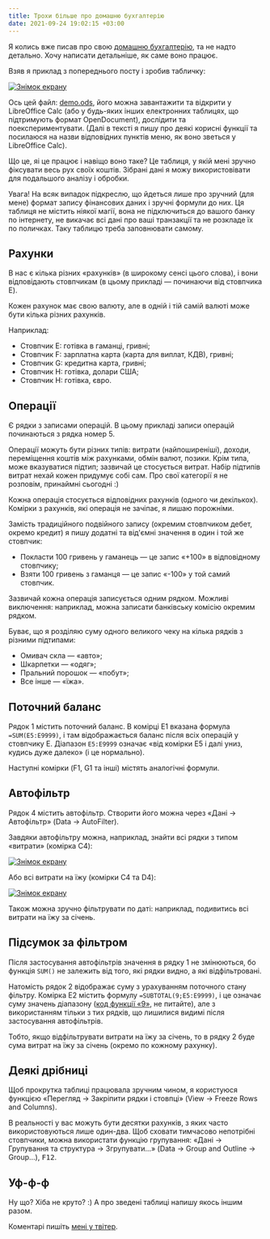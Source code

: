 ```yaml
---
title: Трохи більше про домашню бухгалтерію
date: 2021-09-24 19:02:15 +03:00
---
```


Я колись вже писав про свою [домашню бухгалтерію][1], та не надто детально. Хочу написати детальніше, як саме воно працює.

Взяв я приклад з попереднього посту і зробив табличку:

[![Знімок екрану](/uploads/ledger1.png)](/uploads/ledger1.png)

Ось цей файл: [demo.ods][2], його можна завантажити та відкрити у LibreOffice Calc (або у будь-яких інших електронних таблицях, що підтримують формат OpenDocument), дослідити та поекспериментувати. (Далі в тексті я пишу про деякі корисні функції та посилаюся на назви відповідних пунктів меню, як воно зветься у LibreOffice Calc).

Що це, яі це працює і навіщо воно таке? Це таблиця, у якій мені зручно фіксувати весь рух своїх коштів. Зібрані дані я можу використовівати для подальшого аналізу і обробки.

Увага! На всяк випадок підкреслю, що йдеться лише про зручний (для мене) формат запису фінансових даних і зручні формули до них. Ця таблиця не містить ніякої магії, вона не підключиться до вашого банку по інтернету, не викачає всі дані про ваші транзакції та не розкладе їх по поличках. Таку таблицю треба заповнювати самому.


Рахунки
-------

В нас є кілька різних «рахунків» (в широкому сенсі цього слова), і вони відповідають стовпчикам (в цьому прикладі — починаючи від стовпчика E).

Кожен рахунок має свою валюту, але в одній і тій самій валюті може бути кілька різних рахунків.

Наприклад:

 - Стовпчик E: готівка в гаманці, гривні;
 - Стовпчик F: зарплатна карта (карта для виплат, КДВ), гривні;
 - Стовпчик G: кредитна карта, гривні;
 - Стовпчик H: готівка, долари США;
 - Стовпчик H: готівка, євро.


Операції
--------

Є рядки з записами операцій. В цьому прикладі записи операцій починаються з рядка номер 5.

Операції можуть бути різних типів: витрати (найпоширеніші), доходи, переміщення коштів між рахунками, обмін валют, позики. Крім типа, може вказуватися підтип; зазвичай це стосується витрат. Набір підтипів витрат нехай кожен придумує собі сам. Про свої категорії я не розповім, принаймні сьогодні :)

Кожна операція стосується відповідних рахунків (одного чи декількох). Комірки з рахунків, які операція не зачіпає, я лишаю порожніми.

Замість традиційного подвійного запису (окремим стовпчиком дебет, окремо кредит) я пишу додатні та від'ємні значення в один і той же стовпчик:

 - Покласти 100 гривень у гаманець — це запис «+100» в відповідному стовпчику;
 - Взяти 100 гривень з гаманця — це запис «-100» у той самий стовпчик.

Зазвичай кожна операція записується одним рядком. Можливі виключення: наприклад, можна записати банківську комісію окремим рядком.

Буває, що я розділяю суму одного великого чеку на кілька рядків з різними підтипами:

 - Омивач скла — «авто»;
 - Шкарпетки — «одяг»;
 - Пральний порошок — «побут»;
 - Все інше — «їжа».


Поточний баланс
---------------

Рядок 1 містить поточний баланс. В комірці E1 вказана формула `=SUM(E5:E9999)`, і там відображається баланс після всіх операцій у стовпчику E. Діапазон `E5:E9999` означає «від комірки E5 і далі униз, кудись дуже далеко» (і це нормально).

Наступні комірки (F1, G1 та інші) містять аналогічні формули.


Автофільтр
----------

Рядок 4 містить автофільтр. Створити його можна через  «Дані → Автофільтр» (<span lang="en">Data → AutoFilter</span>).

Завдяки автофільтру можна, наприклад, знайти всі рядки з типом «витрати» (комірка C4):

[![Знімок екрану](/uploads/ledger2.png)](/uploads/ledger2.png)

Або всі витрати на їжу (комірки C4 та D4):

[![Знімок екрану](/uploads/ledger3.png)](/uploads/ledger3.png)

Також можна зручно фільтрувати по даті: наприклад, подивитись всі витрати на їжу за січень.


Підсумок за фільтром
--------------------

Після застосування автофільтрів значення в рядку 1 не змінюються, бо функція `SUM()` не залежить від того, які рядки видно, а які відфільтровані.

Натомість рядок 2 відображає суму з урахуванням поточного стану фільтру. Комірка E2 містить формулу `=SUBTOTAL(9;E5:E9999)`, і це означає суму значень діапазону ([код функції «9»][3], не питайте), але з використанням тільки з тих рядків, що лишилися видимі після застосування автофільтрів.

Тобто, якщо відфільтрувати витрати на їжу за січень, то в рядку 2 буде сума витрат на їжу за січень (окремо по кожному рахунку). 


Деякі дрібниці
--------------

Щоб прокрутка таблиці працювала зручним чином, я користуюся функцією «Перегляд → Закріпити рядки і стовпці» (<span lang="en">View → Freeze Rows and Columns</span>).

В реальності у вас можуть бути десятки рахунків, з яких часто використовуються лише один-два. Щоб сховати тимчасово непотрібні стовпчики, можна використати функцію групування: «Дані → Групування та структура → Згрупувати…» (<span lang="en">Data → Group and Outline → Group…</span>), <kbd>F12</kbd>.


Уф-ф-ф
------

Ну що? Хіба не круто? :) А про зведені таблиці напишу якось іншим разом.

Коментарі пишіть [мені у твітер][4].

[1]: /2020/08/19/new-ledger-explained.html
[2]: /uploads/demo.ods
[3]: https://wiki.documentfoundation.org/Documentation/Calc_Functions/SUBTOTAL#Arguments:
[4]: https://twitter.com/kastaneda/status/1441477674246021122
